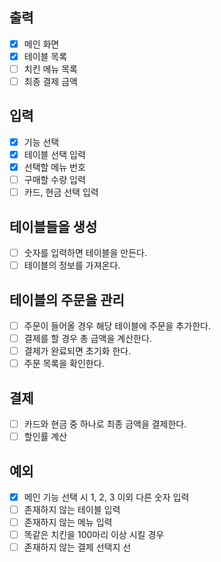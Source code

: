 ## 출력

- [x] 메인 화면
- [x] 테이블 목록
- [ ] 치킨 메뉴 목록
- [ ] 최종 결제 금액

## 입력

- [x] 기능 선택
- [x] 테이블 선택 입력
- [x] 선택할 메뉴 번호
- [ ] 구매할 수량 입력
- [ ] 카드, 현금 선택 입력

## 테이블들을 생성

- [ ] 숫자를 입력하면 테이블을 만든다.
- [ ] 테이블의 정보를 가져온다.

## 테이블의 주문을 관리

- [ ] 주문이 들어올 경우 해당 테이블에 주문을 추가한다.
- [ ] 결제를 할 경우 총 금액을 계산한다.
- [ ] 결제가 완료되면 초기화 한다.
- [ ] 주문 목록을 확인한다.

## 결제

- [ ] 카드와 현금 중 하나로 최종 금액을 결제한다.
- [ ] 할인률 계산

## 예외
- [x] 메인 기능 선택 시 1, 2, 3 이외 다른 숫자 입력
- [ ] 존재하지 않는 테이블 입력
- [ ] 존재하지 않는 메뉴 입력
- [ ] 똑같은 치킨을 100마리 이상 시킬 경우
- [ ] 존재하지 않는 결제 선택지 선
